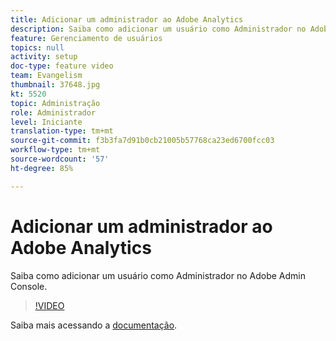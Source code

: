 ```yaml
---
title: Adicionar um administrador ao Adobe Analytics
description: Saiba como adicionar um usuário como Administrador no Adobe Admin Console.
feature: Gerenciamento de usuários
topics: null
activity: setup
doc-type: feature video
team: Evangelism
thumbnail: 37648.jpg
kt: 5520
topic: Administração
role: Administrador
level: Iniciante
translation-type: tm+mt
source-git-commit: f3b3fa7d91b0cb21005b57768ca23ed6700fcc03
workflow-type: tm+mt
source-wordcount: '57'
ht-degree: 85%

---
```



# Adicionar um administrador ao Adobe Analytics

Saiba como adicionar um usuário como Administrador no Adobe Admin Console.

>[!VIDEO](https://video.tv.adobe.com/v/37648/?quality=12&learn=on)

Saiba mais acessando a [documentação](https://helpx.adobe.com/br/enterprise/using/admin-console.html).
